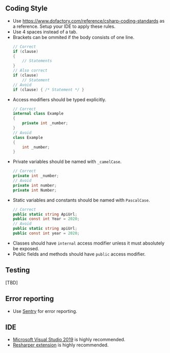 ## Coding Style
* Use https://www.dofactory.com/reference/csharp-coding-standards as a reference. Setup your IDE to apply these rules.
* Use 4 spaces instead of a tab.
* Brackets can be ommited if the body consists of one line.
    ```C#
    // Correct
    if (clause)
    {
        // Statements
    }
    // Also correct
    if (clause)
        // Statement
    // Avoid
    if (clause) { /* Statement */ }
    ```
* Access modifiers should be typed explicitly.
    ```C#
    // Correct
    internal class Example
    {
        private int _number;
    }
    // Avoid
    class Example
    {
        int _number;
    }
    ```
* Private variables should be named with `_camelCase`.
    ```C#
    // Correct
    private int _number;
    // Avoid
    private int number;
    private int Number;
    ```
* Static variables and constants should be named with `PascalCase`.
    ```C#
    // Correct
    public static string ApiUrl;
    public const int Year = 2020;
    // Avoid
    public static string apiUrl;
    public const int year = 2020;
    ```
* Classes should have `internal` access modifier unless it must absolutely be exposed. 
* Public fields and methods should have `public` access modifier.
## Testing
[TBD]
## Error reporting
* Use [Sentry](https://sentry.io/for/csharp/) for error reporting.
## IDE 
* [Microsoft Visual Studio 2019](https://visualstudio.microsoft.com/vs/) is highly recommended.
* [Resharper extension](https://www.jetbrains.com/resharper/) is highly recommended.
